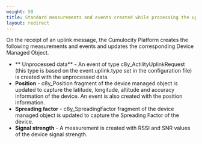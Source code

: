```yaml
---
weight: 50
title: Standard measurements and events created while processing the uplink message
layout: redirect
---
```


On the receipt of an uplink message, the Cumulocity Platform creates the following measurements and events and updates the corresponding Device Managed Object.

- ** Unprocessed data** - An event of type c8y_ActilityUplinkRequest (this type is based on the event.uplink.type set in the configuration file) is created with the unprocessed data. 
- **Position** - c8y_Position fragment of the device managed object is updated to capture the latitude, longitude, altitude and accuracy information of the device. An event is also created with the position information.
- **Spreading factor** - c8y_SpreadingFactor fragment of the device managed object is updated to capture the Spreading Factor of the device.
- **Signal strength** - A measurement is created with RSSI and SNR values of the device signal strength.